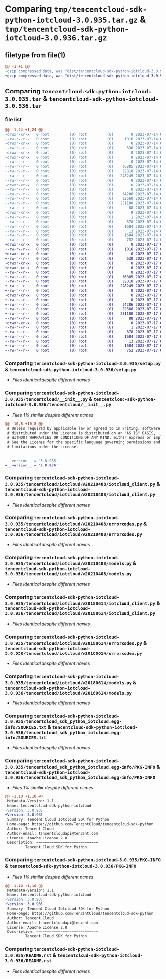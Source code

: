 # Comparing `tmp/tencentcloud-sdk-python-iotcloud-3.0.935.tar.gz` & `tmp/tencentcloud-sdk-python-iotcloud-3.0.936.tar.gz`

## filetype from file(1)

```diff
@@ -1 +1 @@
-gzip compressed data, was "dist/tencentcloud-sdk-python-iotcloud-3.0.935.tar", last modified: Fri Jul 14 00:32:33 2023, max compression
+gzip compressed data, was "dist/tencentcloud-sdk-python-iotcloud-3.0.936.tar", last modified: Mon Jul 17 00:26:53 2023, max compression
```

## Comparing `tencentcloud-sdk-python-iotcloud-3.0.935.tar` & `tencentcloud-sdk-python-iotcloud-3.0.936.tar`

### file list

```diff
@@ -1,24 +1,24 @@
-drwxr-xr-x   0 root         (0) root         (0)        0 2023-07-14 00:32:33.000000 tencentcloud-sdk-python-iotcloud-3.0.935/
--rw-r--r--   0 root         (0) root         (0)     1016 2023-07-14 00:32:33.000000 tencentcloud-sdk-python-iotcloud-3.0.935/setup.py
-drwxr-xr-x   0 root         (0) root         (0)        0 2023-07-14 00:32:33.000000 tencentcloud-sdk-python-iotcloud-3.0.935/tencentcloud/
--rw-r--r--   0 root         (0) root         (0)      630 2023-07-14 00:32:33.000000 tencentcloud-sdk-python-iotcloud-3.0.935/tencentcloud/__init__.py
-drwxr-xr-x   0 root         (0) root         (0)        0 2023-07-14 00:32:33.000000 tencentcloud-sdk-python-iotcloud-3.0.935/tencentcloud/iotcloud/
-drwxr-xr-x   0 root         (0) root         (0)        0 2023-07-14 00:32:33.000000 tencentcloud-sdk-python-iotcloud-3.0.935/tencentcloud/iotcloud/v20210408/
--rw-r--r--   0 root         (0) root         (0)        0 2023-07-14 00:32:33.000000 tencentcloud-sdk-python-iotcloud-3.0.935/tencentcloud/iotcloud/v20210408/__init__.py
--rw-r--r--   0 root         (0) root         (0)    66885 2023-07-14 00:32:33.000000 tencentcloud-sdk-python-iotcloud-3.0.935/tencentcloud/iotcloud/v20210408/iotcloud_client.py
--rw-r--r--   0 root         (0) root         (0)    12818 2023-07-14 00:32:33.000000 tencentcloud-sdk-python-iotcloud-3.0.935/tencentcloud/iotcloud/v20210408/errorcodes.py
--rw-r--r--   0 root         (0) root         (0)   278249 2023-07-14 00:32:33.000000 tencentcloud-sdk-python-iotcloud-3.0.935/tencentcloud/iotcloud/v20210408/models.py
--rw-r--r--   0 root         (0) root         (0)        0 2023-07-14 00:32:33.000000 tencentcloud-sdk-python-iotcloud-3.0.935/tencentcloud/iotcloud/__init__.py
-drwxr-xr-x   0 root         (0) root         (0)        0 2023-07-14 00:32:33.000000 tencentcloud-sdk-python-iotcloud-3.0.935/tencentcloud/iotcloud/v20180614/
--rw-r--r--   0 root         (0) root         (0)        0 2023-07-14 00:32:33.000000 tencentcloud-sdk-python-iotcloud-3.0.935/tencentcloud/iotcloud/v20180614/__init__.py
--rw-r--r--   0 root         (0) root         (0)    64286 2023-07-14 00:32:33.000000 tencentcloud-sdk-python-iotcloud-3.0.935/tencentcloud/iotcloud/v20180614/iotcloud_client.py
--rw-r--r--   0 root         (0) root         (0)    12668 2023-07-14 00:32:33.000000 tencentcloud-sdk-python-iotcloud-3.0.935/tencentcloud/iotcloud/v20180614/errorcodes.py
--rw-r--r--   0 root         (0) root         (0)   281180 2023-07-14 00:32:33.000000 tencentcloud-sdk-python-iotcloud-3.0.935/tencentcloud/iotcloud/v20180614/models.py
--rw-r--r--   0 root         (0) root         (0)       88 2023-07-14 00:32:33.000000 tencentcloud-sdk-python-iotcloud-3.0.935/setup.cfg
-drwxr-xr-x   0 root         (0) root         (0)        0 2023-07-14 00:32:33.000000 tencentcloud-sdk-python-iotcloud-3.0.935/tencentcloud_sdk_python_iotcloud.egg-info/
--rw-r--r--   0 root         (0) root         (0)        1 2023-07-14 00:32:33.000000 tencentcloud-sdk-python-iotcloud-3.0.935/tencentcloud_sdk_python_iotcloud.egg-info/dependency_links.txt
--rw-r--r--   0 root         (0) root         (0)      678 2023-07-14 00:32:33.000000 tencentcloud-sdk-python-iotcloud-3.0.935/tencentcloud_sdk_python_iotcloud.egg-info/SOURCES.txt
--rw-r--r--   0 root         (0) root         (0)     1684 2023-07-14 00:32:33.000000 tencentcloud-sdk-python-iotcloud-3.0.935/tencentcloud_sdk_python_iotcloud.egg-info/PKG-INFO
--rw-r--r--   0 root         (0) root         (0)       13 2023-07-14 00:32:33.000000 tencentcloud-sdk-python-iotcloud-3.0.935/tencentcloud_sdk_python_iotcloud.egg-info/top_level.txt
--rw-r--r--   0 root         (0) root         (0)     1684 2023-07-14 00:32:33.000000 tencentcloud-sdk-python-iotcloud-3.0.935/PKG-INFO
--rw-r--r--   0 root         (0) root         (0)      752 2023-07-14 00:32:33.000000 tencentcloud-sdk-python-iotcloud-3.0.935/README.rst
+drwxr-xr-x   0 root         (0) root         (0)        0 2023-07-17 00:26:53.000000 tencentcloud-sdk-python-iotcloud-3.0.936/
+-rw-r--r--   0 root         (0) root         (0)     1016 2023-07-17 00:26:52.000000 tencentcloud-sdk-python-iotcloud-3.0.936/setup.py
+drwxr-xr-x   0 root         (0) root         (0)        0 2023-07-17 00:26:53.000000 tencentcloud-sdk-python-iotcloud-3.0.936/tencentcloud/
+-rw-r--r--   0 root         (0) root         (0)      630 2023-07-17 00:26:52.000000 tencentcloud-sdk-python-iotcloud-3.0.936/tencentcloud/__init__.py
+drwxr-xr-x   0 root         (0) root         (0)        0 2023-07-17 00:26:53.000000 tencentcloud-sdk-python-iotcloud-3.0.936/tencentcloud/iotcloud/
+drwxr-xr-x   0 root         (0) root         (0)        0 2023-07-17 00:26:53.000000 tencentcloud-sdk-python-iotcloud-3.0.936/tencentcloud/iotcloud/v20210408/
+-rw-r--r--   0 root         (0) root         (0)        0 2023-07-17 00:26:52.000000 tencentcloud-sdk-python-iotcloud-3.0.936/tencentcloud/iotcloud/v20210408/__init__.py
+-rw-r--r--   0 root         (0) root         (0)    66885 2023-07-17 00:26:52.000000 tencentcloud-sdk-python-iotcloud-3.0.936/tencentcloud/iotcloud/v20210408/iotcloud_client.py
+-rw-r--r--   0 root         (0) root         (0)    12818 2023-07-17 00:26:52.000000 tencentcloud-sdk-python-iotcloud-3.0.936/tencentcloud/iotcloud/v20210408/errorcodes.py
+-rw-r--r--   0 root         (0) root         (0)   278249 2023-07-17 00:26:52.000000 tencentcloud-sdk-python-iotcloud-3.0.936/tencentcloud/iotcloud/v20210408/models.py
+-rw-r--r--   0 root         (0) root         (0)        0 2023-07-17 00:26:52.000000 tencentcloud-sdk-python-iotcloud-3.0.936/tencentcloud/iotcloud/__init__.py
+drwxr-xr-x   0 root         (0) root         (0)        0 2023-07-17 00:26:53.000000 tencentcloud-sdk-python-iotcloud-3.0.936/tencentcloud/iotcloud/v20180614/
+-rw-r--r--   0 root         (0) root         (0)        0 2023-07-17 00:26:52.000000 tencentcloud-sdk-python-iotcloud-3.0.936/tencentcloud/iotcloud/v20180614/__init__.py
+-rw-r--r--   0 root         (0) root         (0)    64286 2023-07-17 00:26:52.000000 tencentcloud-sdk-python-iotcloud-3.0.936/tencentcloud/iotcloud/v20180614/iotcloud_client.py
+-rw-r--r--   0 root         (0) root         (0)    12668 2023-07-17 00:26:52.000000 tencentcloud-sdk-python-iotcloud-3.0.936/tencentcloud/iotcloud/v20180614/errorcodes.py
+-rw-r--r--   0 root         (0) root         (0)   281180 2023-07-17 00:26:52.000000 tencentcloud-sdk-python-iotcloud-3.0.936/tencentcloud/iotcloud/v20180614/models.py
+-rw-r--r--   0 root         (0) root         (0)       88 2023-07-17 00:26:53.000000 tencentcloud-sdk-python-iotcloud-3.0.936/setup.cfg
+drwxr-xr-x   0 root         (0) root         (0)        0 2023-07-17 00:26:53.000000 tencentcloud-sdk-python-iotcloud-3.0.936/tencentcloud_sdk_python_iotcloud.egg-info/
+-rw-r--r--   0 root         (0) root         (0)        1 2023-07-17 00:26:53.000000 tencentcloud-sdk-python-iotcloud-3.0.936/tencentcloud_sdk_python_iotcloud.egg-info/dependency_links.txt
+-rw-r--r--   0 root         (0) root         (0)      678 2023-07-17 00:26:53.000000 tencentcloud-sdk-python-iotcloud-3.0.936/tencentcloud_sdk_python_iotcloud.egg-info/SOURCES.txt
+-rw-r--r--   0 root         (0) root         (0)     1684 2023-07-17 00:26:53.000000 tencentcloud-sdk-python-iotcloud-3.0.936/tencentcloud_sdk_python_iotcloud.egg-info/PKG-INFO
+-rw-r--r--   0 root         (0) root         (0)       13 2023-07-17 00:26:53.000000 tencentcloud-sdk-python-iotcloud-3.0.936/tencentcloud_sdk_python_iotcloud.egg-info/top_level.txt
+-rw-r--r--   0 root         (0) root         (0)     1684 2023-07-17 00:26:53.000000 tencentcloud-sdk-python-iotcloud-3.0.936/PKG-INFO
+-rw-r--r--   0 root         (0) root         (0)      752 2023-07-17 00:26:52.000000 tencentcloud-sdk-python-iotcloud-3.0.936/README.rst
```

### Comparing `tencentcloud-sdk-python-iotcloud-3.0.935/setup.py` & `tencentcloud-sdk-python-iotcloud-3.0.936/setup.py`

 * *Files identical despite different names*

### Comparing `tencentcloud-sdk-python-iotcloud-3.0.935/tencentcloud/__init__.py` & `tencentcloud-sdk-python-iotcloud-3.0.936/tencentcloud/__init__.py`

 * *Files 1% similar despite different names*

```diff
@@ -10,8 +10,8 @@
 # Unless required by applicable law or agreed to in writing, software
 # distributed under the License is distributed on an "AS IS" BASIS,
 # WITHOUT WARRANTIES OR CONDITIONS OF ANY KIND, either express or implied.
 # See the License for the specific language governing permissions and
 # limitations under the License.
 
 
-__version__ = '3.0.935'
+__version__ = '3.0.936'
```

### Comparing `tencentcloud-sdk-python-iotcloud-3.0.935/tencentcloud/iotcloud/v20210408/iotcloud_client.py` & `tencentcloud-sdk-python-iotcloud-3.0.936/tencentcloud/iotcloud/v20210408/iotcloud_client.py`

 * *Files identical despite different names*

### Comparing `tencentcloud-sdk-python-iotcloud-3.0.935/tencentcloud/iotcloud/v20210408/errorcodes.py` & `tencentcloud-sdk-python-iotcloud-3.0.936/tencentcloud/iotcloud/v20210408/errorcodes.py`

 * *Files identical despite different names*

### Comparing `tencentcloud-sdk-python-iotcloud-3.0.935/tencentcloud/iotcloud/v20210408/models.py` & `tencentcloud-sdk-python-iotcloud-3.0.936/tencentcloud/iotcloud/v20210408/models.py`

 * *Files identical despite different names*

### Comparing `tencentcloud-sdk-python-iotcloud-3.0.935/tencentcloud/iotcloud/v20180614/iotcloud_client.py` & `tencentcloud-sdk-python-iotcloud-3.0.936/tencentcloud/iotcloud/v20180614/iotcloud_client.py`

 * *Files identical despite different names*

### Comparing `tencentcloud-sdk-python-iotcloud-3.0.935/tencentcloud/iotcloud/v20180614/errorcodes.py` & `tencentcloud-sdk-python-iotcloud-3.0.936/tencentcloud/iotcloud/v20180614/errorcodes.py`

 * *Files identical despite different names*

### Comparing `tencentcloud-sdk-python-iotcloud-3.0.935/tencentcloud/iotcloud/v20180614/models.py` & `tencentcloud-sdk-python-iotcloud-3.0.936/tencentcloud/iotcloud/v20180614/models.py`

 * *Files identical despite different names*

### Comparing `tencentcloud-sdk-python-iotcloud-3.0.935/tencentcloud_sdk_python_iotcloud.egg-info/SOURCES.txt` & `tencentcloud-sdk-python-iotcloud-3.0.936/tencentcloud_sdk_python_iotcloud.egg-info/SOURCES.txt`

 * *Files identical despite different names*

### Comparing `tencentcloud-sdk-python-iotcloud-3.0.935/tencentcloud_sdk_python_iotcloud.egg-info/PKG-INFO` & `tencentcloud-sdk-python-iotcloud-3.0.936/tencentcloud_sdk_python_iotcloud.egg-info/PKG-INFO`

 * *Files 1% similar despite different names*

```diff
@@ -1,10 +1,10 @@
 Metadata-Version: 1.1
 Name: tencentcloud-sdk-python-iotcloud
-Version: 3.0.935
+Version: 3.0.936
 Summary: Tencent Cloud Iotcloud SDK for Python
 Home-page: https://github.com/TencentCloud/tencentcloud-sdk-python
 Author: Tencent Cloud
 Author-email: tencentcloudapi@tencent.com
 License: Apache License 2.0
 Description: ============================
         Tencent Cloud SDK for Python
```

### Comparing `tencentcloud-sdk-python-iotcloud-3.0.935/PKG-INFO` & `tencentcloud-sdk-python-iotcloud-3.0.936/PKG-INFO`

 * *Files 1% similar despite different names*

```diff
@@ -1,10 +1,10 @@
 Metadata-Version: 1.1
 Name: tencentcloud-sdk-python-iotcloud
-Version: 3.0.935
+Version: 3.0.936
 Summary: Tencent Cloud Iotcloud SDK for Python
 Home-page: https://github.com/TencentCloud/tencentcloud-sdk-python
 Author: Tencent Cloud
 Author-email: tencentcloudapi@tencent.com
 License: Apache License 2.0
 Description: ============================
         Tencent Cloud SDK for Python
```

### Comparing `tencentcloud-sdk-python-iotcloud-3.0.935/README.rst` & `tencentcloud-sdk-python-iotcloud-3.0.936/README.rst`

 * *Files identical despite different names*


